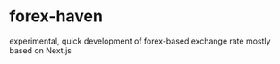 # forex-haven
experimental, quick development of forex-based exchange rate mostly based on Next.js 
